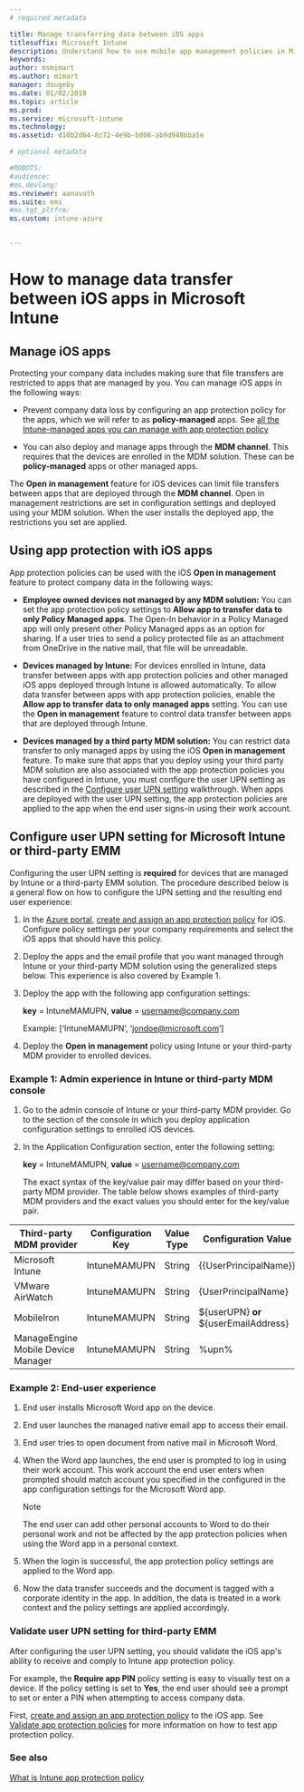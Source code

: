 ```yaml
---
# required metadata

title: Manage transferring data between iOS apps
titlesuffix: Microsoft Intune
description: Understand how to use mobile app management policies in Microsoft Intune to manage data transfers between apps.
keywords:
author: msmimart
ms.author: mimart
manager: dougeby
ms.date: 01/02/2018
ms.topic: article
ms.prod:
ms.service: microsoft-intune
ms.technology:
ms.assetid: d10b2d64-8c72-4e9b-bd06-ab9d9486ba5e

# optional metadata

#ROBOTS:
#audience:
#ms.devlang:
ms.reviewer: aanavath
ms.suite: ems
#ms.tgt_pltfrm:
ms.custom: intune-azure


---
```


# How to manage data transfer between iOS apps in Microsoft Intune
## Manage iOS apps
Protecting your company data includes making sure that file transfers are restricted to apps that are managed by you.  You can manage iOS apps in the following ways:

-   Prevent company data loss  by configuring an app protection policy for the apps, which we will refer to as **policy-managed**  apps. See [all the Intune-managed apps you can manage with app protection policy](https://www.microsoft.com/cloud-platform/microsoft-intune-apps)

-   You can also deploy and manage apps through the **MDM channel**.  This requires that the devices are enrolled in the MDM solution. These can be **policy-managed**  apps or other managed  apps.

The **Open in management** feature for iOS devices can limit file transfers between apps that are deployed through the **MDM channel**. Open in management restrictions are set in configuration settings and deployed using your MDM solution.  When the user installs the deployed app, the restrictions you set are applied.

##  Using app protection with iOS apps
App protection policies can be used with the iOS **Open in management** feature to protect company data in the following ways:

-   **Employee owned devices not managed by any MDM solution:** You can set the app protection policy settings to **Allow app to transfer data to only Policy Managed apps**. The Open-In behavior in a Policy Managed app will only present other Policy Managed apps as an option for sharing. If a user tries to send a policy protected file as an attachment from OneDrive in the native mail, that file will be unreadable.

-   **Devices managed by Intune:** For devices enrolled in Intune, data transfer between apps with app protection policies and other managed iOS apps deployed through Intune is allowed  automatically. To allow data transfer between apps with app protection policies, enable the **Allow app to transfer data to only managed apps** setting. You can use the **Open in management** feature to control data transfer between apps that are deployed through Intune.   

-   **Devices managed by a third party MDM solution:** You can restrict data transfer to only managed apps by using the iOS **Open in management** feature.
To make sure that apps that you deploy using your third party MDM solution are also associated with the app protection policies you have configured in Intune, you must configure the user UPN setting as described in the [Configure user UPN setting](#configure-user-upn-setting-for-third-party-emm) walkthrough.  When apps are deployed with the user UPN setting, the app protection policies are applied to the app when the end user signs-in using their work account.

## Configure user UPN setting for Microsoft Intune or third-party EMM
Configuring the user UPN setting is **required** for devices that are managed by Intune or a third-party EMM solution. The procedure described below is a general flow on how to configure the UPN setting and the resulting end user experience:

1.  In the [Azure portal](https://portal.azure.com), [create and assign an app protection policy](app-protection-policies.md) for iOS. Configure policy settings per your company requirements and select the iOS apps that should have this policy.

2.  Deploy the apps and the email profile that you want managed through Intune or your third-party MDM solution using the generalized steps below. This experience is also covered by Example 1.

3.  Deploy the app  with the following app configuration settings:

      **key** = IntuneMAMUPN,  **value** = <username@company.com>

      Example: [‘IntuneMAMUPN’, ‘jondoe@microsoft.com’]

4.  Deploy the **Open in management** policy using Intune or your third-party MDM provider to enrolled devices.


### Example 1: Admin experience in Intune or third-party MDM console

1. Go to the admin console of Intune or your third-party MDM provider. Go to the section of the console in which you deploy application configuration settings to enrolled iOS devices.

2. In the Application Configuration section, enter the following setting:

   **key** = IntuneMAMUPN,  **value** = <username@company.com>

   The exact syntax of the key/value pair may differ based on your third-party MDM provider. The table below shows examples of third-party MDM providers and the exact values you should enter for the key/value pair.

|Third-party MDM provider| Configuration Key | Value Type | Configuration Value|
| ------- | ---- | ---- | ---- |
|Microsoft Intune| IntuneMAMUPN | String | {{UserPrincipalName}}|
|VMware AirWatch| IntuneMAMUPN | String | {UserPrincipalName}|
|MobileIron | IntuneMAMUPN | String | ${userUPN} **or** ${userEmailAddress} |
|ManageEngine Mobile Device Manager | IntuneMAMUPN | String | %upn% |


### Example 2: End-user experience

1.  End user installs Microsoft Word app on the device.

2.  End user launches the managed native email app to access their email.

3.  End user tries to open document from native mail in Microsoft Word.

4.  When the Word app launches, the end user is prompted to log in using their work account.  This work account the end user enters when prompted should match account you specified in the configured in the app configuration settings for the Microsoft Word app.

    > [!NOTE]
    > The end user can add other personal accounts to Word to do their personal work and not be affected by the app protection policies when using the Word app in a personal context.

5.  When the login is successful, the app protection policy settings are applied to the Word app.

6.  Now the data transfer succeeds and the document is tagged with a corporate identity in the app. In addition, the data is treated in a work context and the policy settings are applied accordingly.

### Validate user UPN setting for third-party EMM

After configuring the user UPN setting, you should validate the iOS app's ability to receive and comply to Intune app protection policy.

For example, the **Require app PIN** policy setting is easy to visually test on a device. If the policy setting is set to **Yes**, the end user should see a prompt to set or enter a PIN when attempting to access company data.

First,  [create and assign an app protection policy](app-protection-policies.md) to the iOS app. See [Validate app protection policies](app-protection-policies-validate.md) for more information on how to test app protection policy.


### See also
[What is Intune app protection policy](app-protection-policy.md)

